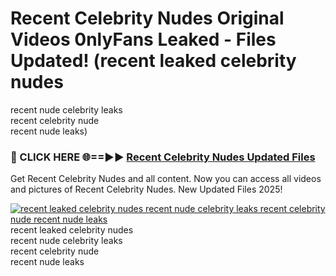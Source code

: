 # Recent Celebrity Nudes Original Videos 0nlyFans Leaked - Files Updated! (recent leaked celebrity nudes<br>
recent nude celebrity leaks<br>
recent celebrity nude<br>
recent nude leaks)

<h3>🔴 CLICK HERE 🌐==►► <a href="https://tinyurl.com/2p9ay9w9" rel="nofollow">Recent Celebrity Nudes Updated Files</a></h3>

Get Recent Celebrity Nudes and all content. Now you can access all videos and pictures of Recent Celebrity Nudes. New Updated Files 2025!

[![recent leaked celebrity nudes<br>
recent nude celebrity leaks<br>
recent celebrity nude<br>
recent nude leaks](https://i.imgur.com/KQgVmj3.gif)](https://tinyurl.com/2p9ay9w9)
recent leaked celebrity nudes<br>
recent nude celebrity leaks<br>
recent celebrity nude<br>
recent nude leaks